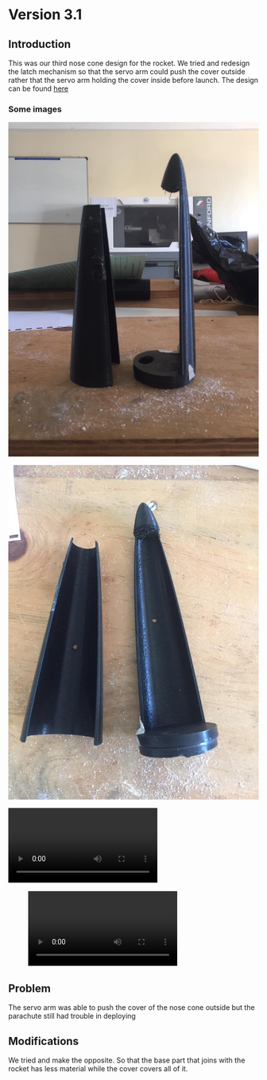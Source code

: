 # Version 3.1

## Introduction

This was our third nose cone design for the rocket. We tried and redesign the latch mechanism so that the servo arm could push the cover outside rather that the servo arm holding the cover inside before launch. The design can be found [here](https://github.com/nakujaproject/airframev1/tree/cf36e4de9e948d365fbf606aeacae3a5e0503ae5)

### Some images

![Nose cone image v3.1](../parachuteImages/v3.1.jpeg)

![Nose cone image v3.2](../parachuteImages/v3.2.jpeg)

![Nose cone test v4.1](../parachuteImages/v3.1.mp4)

<!-- blank line -->
<figure class="video_container">
  <video controls="true" allowfullscreen="true">
    <source src="../parachuteImages/v3.1.mp4" type="video/mp4"></source>
  </video>
</figure>
<!-- blank line -->

## Problem

The servo arm was able to push the cover of the nose cone outside but the parachute still had trouble in deploying

## Modifications

We tried and make the opposite. So that the base part that joins with the rocket has less material while the cover covers all of it.
